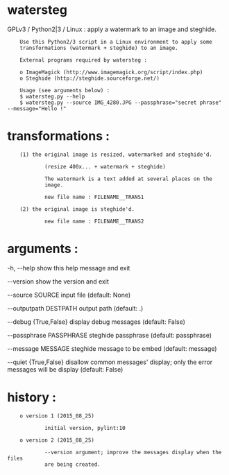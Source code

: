 # watersteg
GPLv3 / Python2|3 / Linux : apply a watermark to an image and steghide.

        Use this Python2/3 script in a Linux environment to apply some
        transformations (watermark + steghide) to an image.

        External programs required by watersteg :

        o ImageMagick (http://www.imagemagick.org/script/index.php)
        o Steghide (http://steghide.sourceforge.net/)

        Usage (see arguments below) :
        $ watersteg.py --help
        $ watersteg.py --source IMG_4280.JPG --passphrase="secret phrase" --message="Hello !"

# transformations :

        (1) the original image is resized, watermarked and steghide'd.

                (resize 400x... + watermark + steghide)

                The watermark is a text added at several places on the
                image.

                new file name : FILENAME__TRANS1

        (2) the original image is steghide'd.

                new file name : FILENAME__TRANS2

# arguments :

  -h, --help            show this help message and exit

  --version             show the version and exit

  --source SOURCE
                        input file (default: None)

  --outputpath DESTPATH
                        output path (default: .)

  --debug {True,False}  display debug messages (default: False)

  --passphrase PASSPHRASE
                        steghide passphrase (default: passphrase)

  --message MESSAGE     steghide message to be embed (default: message)

  --quiet {True,False}  disallow common messages' display; only the error
                        messages will be display (default: False)
# history :

        o version 1 (2015_08_25)

                initial version, pylint:10
    
        o version 2 (2015_08_25)

                --version argument; improve the messages display when the files
                are being created.
